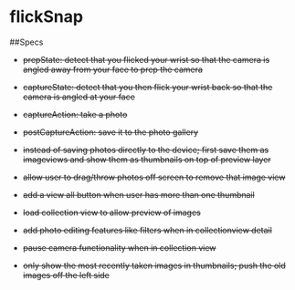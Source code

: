 # flickSnap

##Specs
- ~~prepState: detect that you flicked your wrist so that the camera is angled away from your face to prep the camera~~
- ~~captureState: detect that you then flick your wrist back so that the camera is angled at your face~~
- ~~captureAction: take a photo~~
- ~~postCaptureAction: save it to the photo gallery~~

- ~~instead of saving photos directly to the device; first save them as imageviews and show them as thumbnails on top of preview layer~~
- ~~allow user to drag/throw photos off screen to remove that image view~~ 
- ~~add a view all button when user has more than one thumbnail~~
- ~~load collection view to allow preview of images~~
- ~~add photo editing features like filters when in collectionview detail~~
- ~~pause camera functionality when in collection view~~
- ~~only show the most recently taken images in thumbnails; push the old images off the left side~~
